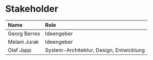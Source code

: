 # Stakeholder

| Name | Role |
| :-- | :-- |
| Georg Berres| Ideengeber |
| Melani Jurak | Ideengeber |
| Olaf Japp | System-Architektur, Design, Entwicklung |